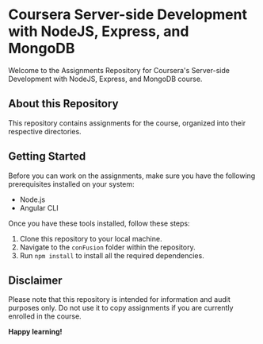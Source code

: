 # Coursera Server-side Development with NodeJS, Express, and MongoDB

Welcome to the Assignments Repository for Coursera's Server-side Development with NodeJS, Express, and MongoDB course.


## About this Repository

This repository contains assignments for the course, organized into their respective directories.

## Getting Started

Before you can work on the assignments, make sure you have the following prerequisites installed on your system:

- Node.js
- Angular CLI

Once you have these tools installed, follow these steps:

1. Clone this repository to your local machine.
2. Navigate to the `conFusion` folder within the repository.
3. Run `npm install` to install all the required dependencies.

## Disclaimer

Please note that this repository is intended for information and audit purposes only. Do not use it to copy assignments if you are currently enrolled in the course. 

**Happy learning!**

